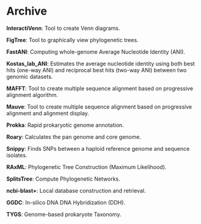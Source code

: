 # Archive

**InteractiVenn**: Tool to create Venn diagrams.

**FigTree**: Tool to graphically view phylogenetic trees.

**FastANI**: Computing whole-genome Average Nucleotide Identity (ANI).

**Kostas_lab_ANI**: Estimates the average nucleotide identity using both best hits (one-way ANI) and reciprocal best hits (two-way ANI) between two genomic datasets.

**MAFFT**: Tool to create multiple sequence alignment based on progressive alignment algorithm.

**Mauve**: Tool to create multiple sequence alignment based on progressive alignment and alignment display. 

**Prokka**: Rapid prokaryotic genome annotation.

**Roary**: Calculates the pan genome and core genome.

**Snippy**: Finds SNPs between a haploid reference genome and sequence isolates.

**RAxML**: Phylogenetic Tree Construction (Maximum Likelihood).

**SplitsTree**: Compute Phylogenetic Networks.

**ncbi-blast+**: Local database construction and retrieval.

**GGDC**: In-silico DNA DNA Hybridization (DDH).

**TYGS**: Genome-based prokaryote Taxonomy.
